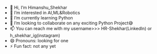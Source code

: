 - 👋 Hi, I’m Himanshu_Shekhar
- 👀 I’m interested in AI,ML&Robotics
- 🌱 I’m currently learning Python
- 💞️ I’m looking to collaborate on any exciting Python Project😅
- 📫 You can reach me with my username>>> HR-Shekhar(LinkedIn) or h_shekhar_ig(instagram)   
- 😄 Pronouns: looking for one 
- ⚡ Fun fact: not any yet
